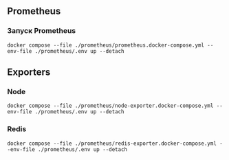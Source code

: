 ## Prometheus

### Запуск Prometheus

```
docker compose --file ./prometheus/prometheus.docker-compose.yml --env-file ./prometheus/.env up --detach
```

## Exporters

### Node

```
docker compose --file ./prometheus/node-exporter.docker-compose.yml --env-file ./prometheus/.env up --detach
```

### Redis

```
docker compose --file ./prometheus/redis-exporter.docker-compose.yml --env-file ./prometheus/.env up --detach
```
